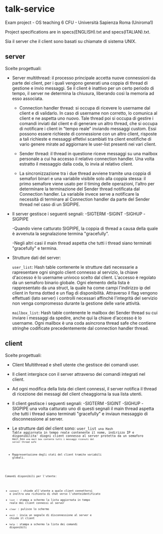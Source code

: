 # talk-service
Exam project - OS teaching 6 CFU - Università Sapienza Roma (Uniroma1)

Project specifications are in specs(ENGLISH).txt and specs(ITALIAN).txt.

Sia il server che il client sono basati su chiamate di sistema UNIX.

## server
Scelte progettuali:

  * Server multithread:
    il processo principale accetta nuove connessioni da parte dei client, per i quali vengono generati una coppia di thread di gestione e invio messaggi. Se il client è inattivo per un certo periodo di tempo, il server ne determina la chiusura, liberando così la memoria ad esso associata.

    - Connection handler thread:
      si occupa di ricevere lo username dal client e di validarlo. In caso di username non corretto, lo comunica al client e ne aspetta uno nuovo. Tale thread poi si occupa di gestire i comandi inviati dal client e di generare un altro thread, che si occupa di notificare i client in "tempo reale" inviando messaggi custom. Essi possono essere richieste di connessione con un altro client, risposte a tali richieste e messaggi effetivi scambiati tra client enotifiche di vario genere mirate ad aggiornare le user-list presenti nei vari client.

    - Sender thread:
      il thread in questione riceve messaggi su una mailbox personale a cui ha accesso il relativo connection
      handler. Una volta estratto il messaggio dalla coda, lo invia al relativo client.

    - La sincronizzazione tra i due thread avviene tramite una coppia di semafori binari e una variabile visibile solo alla coppia stessa:
      il primo semafore viene usato per il timing delle operazioni, l'altro per determinare la terminazione del Sender thread notificata dal Connection handler. La variabile invece serve a notificare la necessità di terminare al Connection handler da parte del Sender thread nel caso di un SIGPIPE.

  * Il server gestisce i seguenti segnali:
    -SIGTERM
    -SIGINT
    -SIGHUP
    -SIGPIPE

    -Quando viene catturato SIGPIPE, la coppia di thread a causa della quale è avvenuta la segnalazione termina "gracefully".

    -Negli altri casi il main thread aspetta che tutti i thread siano terminati "gracefully" e termina.

  * Strutture dati del server:

      <code>user_list</code>: Hash table contenente le strutture dati necessarie a rapresentare ogni singolo client connesso al servizio, la chiave d'accesso è lo username univoco scelto dal client. L'accesso è regolato da un semaforo binario globale.
      Ogni elemento della lista è rappresentato da una struct, la quale ha come campi l'indirizzo ip del client in forma dotted e un flag di disponibilità. Attraverso il flag vengono effettuati (lato server) i controlli necessari affinchè l'integrità del servizio non venga compromesso durante la gestione delle varie attività.

      <code>mailbox_list</code>: Hash table contenente le mailbox dei Sender thread su cui inviare i messaggi da spedire, anche qui la chiave d'accesso è lo username. Ogni mailbox è una coda asincrona thread safe che contiene stringhe codificate precedentemente dal connection handler thread.

## client
  Scelte progettuali:

  * Client Multithread e shell utente che gestisce dei comandi user.

  * Il client intergisce con il server attraverso dei comandi integrati nel client.

  * Ad ogni modifica della lista dei client connessi, il server notifica il thread di ricezione dei messagi del client cheaggiorna la sua lista utenti.

  * Il client gestisce i seguenti segnali:
    -SIGTERM
    -SIGINT
    -SIGHUP
    -SIGPIPE
    una volta catturato uno di questi segnali il main thread aspetta che tutti i thread siano terminati "gracefully" e inviaun messaggio di disconnessione al server.

  * Le strutture dati del client sono:
      <code>user_list<code> una Hash Table aggiornata in tempo reale contenente il nome, indirizzo IP e disponibilita' diogni client connesso al server protetta da un semaforo
      <code>mail_box<code>  una mail box contente tutti i messaggi ricevuti dal server thread safe

  * Rappresentazione degli stati del client tramite variabili globali.

  Comandi disponibili per l'utente:

  * <code>connect</code> : chiede all'utente a quale client connettersi e inoltra una richiesta di chat verso l'utenteidentificato
  * <code>list</code>    : stampa a schermo la lista aggiornata in tempo reale dei client connessi al server
  * <code>clear</code>   : pulisce lo schermo
  * <code>exit</code>    : invia un segnale di disconnessione al server e chiude il client
  * <code>help</code>    : stampa a schermo la lista dei comandi disponibili
